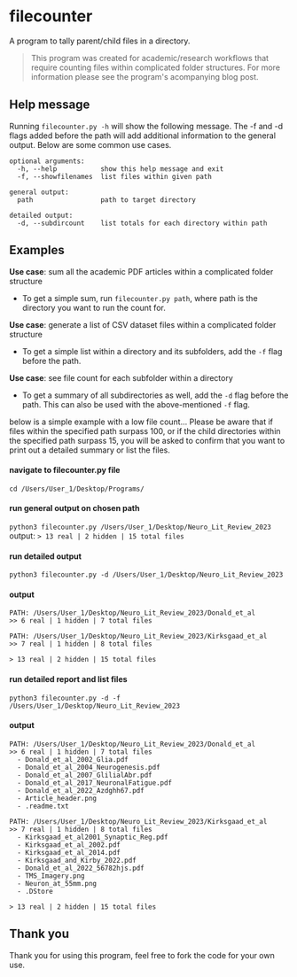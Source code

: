 # filecounter
A program to tally parent/child files in a directory.

>This program was created for academic/research workflows that require counting files within complicated folder structures. For more information please see the program's acompanying blog post.

## Help message
Running `filecounter.py -h` will show the following message. The -f and -d flags added before the path will add additional information to the general output. Below are some common use cases.

```
optional arguments:
  -h, --help           show this help message and exit
  -f, --showfilenames  list files within given path

general output:
  path                 path to target directory

detailed output:
  -d, --subdircount    list totals for each directory within path
```

## Examples

**Use case**: sum all the academic PDF articles within a complicated folder structure
- To get a simple sum, run `filecounter.py path`, where path is the directory you want to run the count for. 

**Use case**: generate a list of CSV dataset files within a complicated folder structure 
- To get a simple list within a directory and its subfolders, add the `-f` flag before the path.

**Use case**: see file count for each subfolder within a directory 
- To get a summary of all subdirectories as well, add the `-d` flag before the path. This can also be used with the above-mentioned `-f` flag.

below is a simple example with a low file count... Please be aware that if files within the specified path surpass 100, or if the child directories within the specified path surpass 15, you will be asked to confirm that you want to print out a detailed summary or list the files.


#### navigate to filecounter.py file
`cd /Users/User_1/Desktop/Programs/`

#### run general output on chosen path
`python3 filecounter.py /Users/User_1/Desktop/Neuro_Lit_Review_2023`
output: `> 13 real | 2 hidden | 15 total files`

#### run detailed output
`python3 filecounter.py -d /Users/User_1/Desktop/Neuro_Lit_Review_2023`

#### output
```
PATH: /Users/User_1/Desktop/Neuro_Lit_Review_2023/Donald_et_al
>> 6 real | 1 hidden | 7 total files

PATH: /Users/User_1/Desktop/Neuro_Lit_Review_2023/Kirksgaad_et_al
>> 7 real | 1 hidden | 8 total files

> 13 real | 2 hidden | 15 total files
```
#### run detailed report and list files
`python3 filecounter.py -d -f /Users/User_1/Desktop/Neuro_Lit_Review_2023`

#### output
```
PATH: /Users/User_1/Desktop/Neuro_Lit_Review_2023/Donald_et_al
>> 6 real | 1 hidden | 7 total files
  - Donald_et_al_2002_Glia.pdf
  - Donald_et_al_2004_Neurogenesis.pdf
  - Donald_et_al_2007_GlilialAbr.pdf
  - Donald_et_al_2017_NeuronalFatigue.pdf
  - Donald_et_al_2022_Azdghh67.pdf
  - Article_header.png
  - .readme.txt
  
PATH: /Users/User_1/Desktop/Neuro_Lit_Review_2023/Kirksgaad_et_al
>> 7 real | 1 hidden | 8 total files
  - Kirksgaad_et_al2001_Synaptic_Reg.pdf
  - Kirksgaad_et_al_2002.pdf
  - Kirksgaad_et_al_2014.pdf
  - Kirksgaad_and_Kirby_2022.pdf
  - Donald_et_al_2022_56782hjs.pdf
  - TMS_Imagery.png
  - Neuron_at_55mm.png
  - .DStore
  
> 13 real | 2 hidden | 15 total files
```

## Thank you
Thank you for using this program, feel free to fork the code for your own use. 
